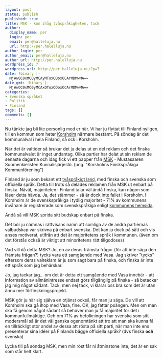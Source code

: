 ```yaml
---
layout: post
status: publish
published: true
title: MSK - kom ihåg tvåspråkigheten, tack
author:
  display_name: per
  login: per
  email: per@halleluja.nu
  url: http://per.halelluja.nu
author_login: per
author_email: per@halleluja.nu
author_url: http://per.halelluja.nu
wordpress_id: 7
wordpress_url: http://per.halleluja.nu/?p=7
date: !binary |-
  MjAwOC0xMC0yMCAyMToxODoxOCArMDMwMA==
date_gmt: !binary |-
  MjAwOC0xMC0yMCAxOToxODoxOCArMDMwMA==
categories:
- Svenska språket
- Politik
- Finland
tags: []
comments: []
---
```

<p>Nu tänkte jag bli lite personlig med er här. Vi har ju flyttat till Finland nyligen, till en kommun som heter <a title="Korsholm" href="http://www.korsholm.fi">Korsholm</a> närmare bestämt. På söndag är det kommunalval i hela Finland, så ock i Korsholm.</p>
<p>När det är valtider så brukar det ju delas ut en del reklam och det finska kommunalvalet är inget undantag. Olika partier har delat ut sin reklam de senaste dagarna och idag fick vi ett papper från <a title="MSK" href="http://www.netikka.net/msk">MSK</a> - Mustasaaren Suomenkielisten Kunnalisjärjestö. (ung. "Korsholms Finskspråkiga Kommunförening")</p>

<p>Finland är ju som bekant ett <a href="http://sv.wikipedia.org/wiki/Finlands_spr%C3%A5klag">tvåspråkigt land</a>, med finska och svenska som officiella språk. Detta till trots så delades reklamen från MSK ut enbart på finska. Nåväl, majoriteten i Finland talar väl ändå finska, kan någon som läser detta hävda. Ja, det stämmer - så är dock inte fallet i Korsholm. I Korsholm är de svenskspråkiga i tydlig majoritet - 71% av kommunens invånare är registrerade som svenskspråkiga enligt <a href="http://www.korsholm.fi/sv/document.aspx?DocID=367&amp;MenuID=0&amp;TocID=34">kommunens hemsida</a>.</p>
<p>Ändå så vill MSK sprida sitt budskap enbart på finska.</p>
<p>Det bör ju nämnas i rättvisans namn att somliga av de andra partiernas valbudskap var skrivna på enbart svenska. Det kan ju dock på sätt och vis anses motiverat, utifrån att det är majoritetens språk i kommunen. (även om det förstås också är viktigt att minoritetens rätt tillgodoses)</p>
<p>Vad vill då detta MSK? Jo, en av deras främsta frågor (för att inte säga den främsta frågan?) tycks vara ett samgående med Vasa. Jag skriver "tycks" eftersom deras valreklam är ju som sagt bara på finska, och finska är inte ett språk som jag behärskar.</p>
<p>Jo, jag tackar jag... om det är detta ett samgående med Vasa innebär - att information av allmänintresse endast görs tillgänglig på finska - så betackar jag mig något sådant. Tack, men nej tack, vi klarar oss bra som det är utan ännu mer förfinskningsprojekt.</p>
<p>MSK gör ju här sig själva en otjänst också, får man ju säga. De vill att Korsholm ska gå ihop med Vasa, fine. OK, jag fattar poängen. Men om man ska få genom något sådant så behöver man ju få majoritet för det i kommunfullmäktige. Och om 71% av befolkningen har svenska som sitt modersmål så är det väl ganska ogenomtänkt att tro att man ska kunna få en tillräckligt stor andel av dessa att rösta på sitt parti, när man inte ens presenterar sina idéer på Finlands bägge officiella språk? (dvs finska <strong>och</strong> svenska)</p>
<p>Lycka till på söndag MSK, men min röst får ni åtminstone inte, det är en sak som står helt klart.</p>
